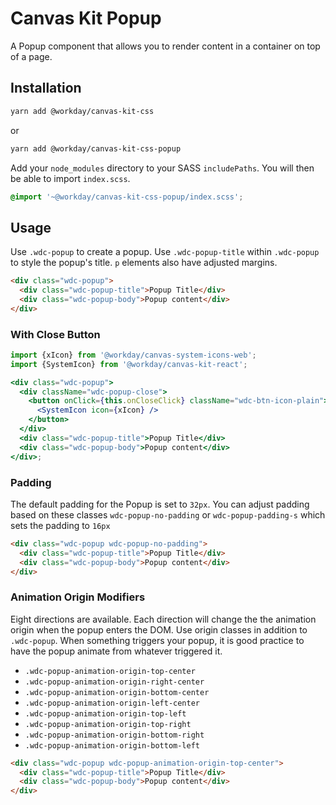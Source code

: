 # Canvas Kit Popup

A Popup component that allows you to render content in a container on top of a page.

## Installation

```sh
yarn add @workday/canvas-kit-css
```

or

```sh
yarn add @workday/canvas-kit-css-popup
```

Add your `node_modules` directory to your SASS `includePaths`. You will then be able to import
`index.scss`.

```scss
@import '~@workday/canvas-kit-css-popup/index.scss';
```

## Usage

Use `.wdc-popup` to create a popup. Use `.wdc-popup-title` within `.wdc-popup` to style the popup's
title. `p` elements also have adjusted margins.

```html
<div class="wdc-popup">
  <div class="wdc-popup-title">Popup Title</div>
  <div class="wdc-popup-body">Popup content</div>
</div>
```

### With Close Button

```jsx
import {xIcon} from '@workday/canvas-system-icons-web';
import {SystemIcon} from '@workday/canvas-kit-react';

<div class="wdc-popup">
  <div className="wdc-popup-close">
    <button onClick={this.onCloseClick} className="wdc-btn-icon-plain">
      <SystemIcon icon={xIcon} />
    </button>
  </div>
  <div class="wdc-popup-title">Popup Title</div>
  <div class="wdc-popup-body">Popup content</div>
</div>;
```

### Padding

The default padding for the Popup is set to `32px`. You can adjust padding based on these classes
`wdc-popup-no-padding` or `wdc-popup-padding-s` which sets the padding to `16px`

```html
<div class="wdc-popup wdc-popup-no-padding">
  <div class="wdc-popup-title">Popup Title</div>
  <div class="wdc-popup-body">Popup content</div>
</div>
```

### Animation Origin Modifiers

Eight directions are available. Each direction will change the the animation origin when the popup
enters the DOM. Use origin classes in addition to `.wdc-popup`. When something triggers your popup,
it is good practice to have the popup animate from whatever triggered it.

- `.wdc-popup-animation-origin-top-center`
- `.wdc-popup-animation-origin-right-center`
- `.wdc-popup-animation-origin-bottom-center`
- `.wdc-popup-animation-origin-left-center`
- `.wdc-popup-animation-origin-top-left`
- `.wdc-popup-animation-origin-top-right`
- `.wdc-popup-animation-origin-bottom-right`
- `.wdc-popup-animation-origin-bottom-left`

```html
<div class="wdc-popup wdc-popup-animation-origin-top-center">
  <div class="wdc-popup-title">Popup Title</div>
  <div class="wdc-popup-body">Popup content</div>
</div>
```
